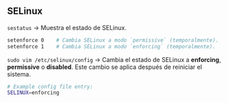 ## SELinux

`sestatus` &rarr; Muestra el estado de SELinux.

```bash
setenforce 0	# Cambia SELinux a modo `permissive` (temporalmente).
setenforce 1	# Cambia SELinux a modo `enforcing` (temporalmente).
```

`sudo vim /etc/selinux/config` &rarr; Cambia el estado de SELinux a **enforcing**, **permissive** o **disabled**. Este cambio se aplica después de reiniciar el sistema.

```bash
# Example config file entry:
SELINUX=enforcing
```
